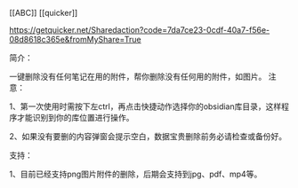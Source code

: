 [[ABC]] [[quicker]]

https://getquicker.net/Sharedaction?code=7da7ce23-0cdf-40a7-f56e-08d8618c365e&fromMyShare=True

简介：

一键删除没有任何笔记在用的附件，帮你删除没有任何用的附件，如图片。
注意：

1、第一次使用时需按下左ctrl，再点击快捷动作选择你的obsidian库目录，这样程序才能识别到你的库位置进行操作。

2、如果没有要删的内容弹窗会提示空白，数据宝贵删除前务必请检查或备份好。

支持：

1、目前已经支持png图片附件的删除，后期会支持到jpg、pdf、mp4等。